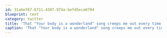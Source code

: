 ```yaml
---
id: 31a6ef67-6711-4307-974a-befd5eca0794
blueprint: text
category: twitter
title: 'That "Your body is a wonderland" song creeps me out every time'
caption: 'That "Your body is a wonderland" song creeps me out every time'
---
```

